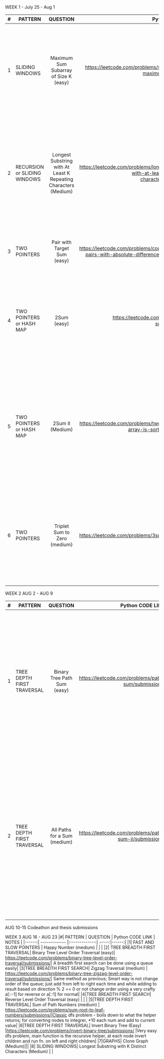 WEEK 1 - July 25 - Aug 1


|#| PATTERN     |       QUESTION     | Python CODE LINK  | NOTES |
|------:| ------------- |:-------------:| -----:|------:|
|1| SLIDING WINDOWS     | Maximum Sum Subarray of Size K (easy) | https://leetcode.com/problems/sliding-window-maximum/submissions/  | Simple brute force solution but very time complex O(n*n-k); Faster soltuion can be obtained using a deque - decreasing queue|
|2|RECURSION or SLIDING WINDOWS|Longest Substring with At Least K Repeating Characters (Medium)|https://leetcode.com/problems/longest-substring-with-at-least-k-repeating-characters/submissions/| Brute force Solution is very expensive; solved using recursion, time complexity is still O(N^2) in recursion, there is a sliding window approach too with O(N)|
|3| TWO POINTERS        | Pair with Target Sum (easy)    | https://leetcode.com/problems/count-number-of-pairs-with-absolute-difference-k/submissions/   | Very simple splution using two pointers - Optimal solution ?|
|4|TWO POINTERS or HASH MAP| 2Sum (easy) | https://leetcode.com/problems/two-sum/submissions/ | Optimal solution can be obtained using a hash map - Traverse through the array, if num - target is in the hashmap return - O(N)|
|5|TWO POINTERS or HASH MAP| 2Sum II (Medium) | https://leetcode.com/problems/two-sum-ii-input-array-is-sorted/submissions/ | Advantage of array being sorted is two pointers at opposite ends can be moved toward each depending on how close their sum is to target - Time Complexity O(N)|
|6| TWO POINTERS        | Triplet Sum to Zero (medium) | https://leetcode.com/problems/3sum/submissions/ | Main trick is to sort the array - this way for each number we can use TWO SUM II solved above and check for duplicates easily - O(NlogN) (sorting) + O(N^2) |



WEEK 2 AUG 2 - AUG 9

|#| PATTERN     |       QUESTION     | Python CODE LINK  | NOTES |
|------:| ------------- |:-------------:| -----:|------:|
|1| TREE DEPTH FIRST TRAVERSAL | Binary Tree Path Sum (easy) | https://leetcode.com/problems/path-sum/submissions/ | Depth first search on a binary tree can be done usin recursion; define a neew function to check if a node is a leaf or recursively do that left or right until a leaf is hit; Call this function recursively on root node |
|2|TREE DEPTH FIRST TRAVERSAL| All Paths for a Sum (medium) |https://leetcode.com/problems/path-sum-ii/submissions/ | Define a helper fucntion to check if its a leaf similar to prev, check if leaf val == target sum  - [remaining path node values], if not move left and right recursively while adding node value to list passed to next node - O(N) worst case |

AUG 10-15 Codeathon and thesis submissions 

WEEK 3 AUG 16 - AUG 23
|#| PATTERN     |       QUESTION     | Python CODE LINK  | NOTES |
|------:| ------------- |:-------------:| -----:|------:|
|1| FAST AND SLOW POINTERS | Happy Number (medium) | | |
|2| TREE BREADTH FIRST TRAVERSAL| Binary Tree Level Order Traversal (easy)| https://leetcode.com/problems/binary-tree-level-order-traversal/submissions/| A breadth first search can be done using a queue easily|
|3|TREE BREADTH FIRST SEARCH| Zigzag Traversal (medium) | https://leetcode.com/problems/binary-tree-zigzag-level-order-traversal/submissions/| Same method as previous; Smart way is not change order of the queue; just add from left to right each time and while adding to result based on direction % 2 == 0 or not change order using a very crafty a[::-1] for reverse or a[::1] for normal|
|4|TREE BREADTH FIRST SEARCH| Reverse Level Order Traversal (easy) | | |
|5|TREE DEPTH FIRST TRAVERSAL| Sum of Path Numbers (medium) | https://leetcode.com/problems/sum-root-to-leaf-numbers/submissions/|Classic dfs problem - boils down to what the helper returns; for converting nodes to integrer, *10 each num and add to current value|
|6|TREE DEPTH FIRST TRAVERSAL| Invert Binary Tree (Easy) |https://leetcode.com/problems/invert-binary-tree/submissions/ |Very easy dfs problem, main function is the recursive helper, at each node invert children and run fn. on left and right children|
|7|GRAPHS| Clone Graph (Medium)|||
|8| SLIDING WINDOWS| Longest Substring with K Distinct Characters (Medium)     |   |
